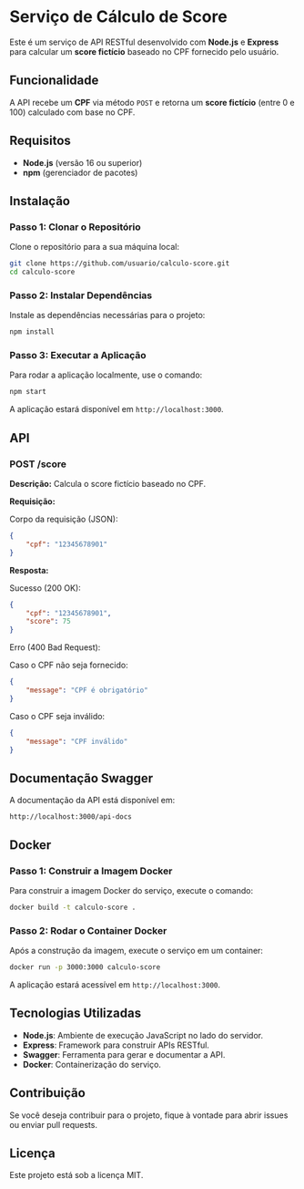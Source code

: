# Serviço de Cálculo de Score

Este é um serviço de API RESTful desenvolvido com **Node.js** e **Express** para calcular um **score fictício** baseado no CPF fornecido pelo usuário.

## Funcionalidade

A API recebe um **CPF** via método `POST` e retorna um **score fictício** (entre 0 e 100) calculado com base no CPF.

## Requisitos

- **Node.js** (versão 16 ou superior)
- **npm** (gerenciador de pacotes)

## Instalação

### Passo 1: Clonar o Repositório

Clone o repositório para a sua máquina local:

```bash
git clone https://github.com/usuario/calculo-score.git
cd calculo-score
```

### Passo 2: Instalar Dependências

Instale as dependências necessárias para o projeto:

```bash
npm install
```

### Passo 3: Executar a Aplicação

Para rodar a aplicação localmente, use o comando:

```bash
npm start
```

A aplicação estará disponível em `http://localhost:3000`.

## API

### POST /score

**Descrição:** Calcula o score fictício baseado no CPF.

**Requisição:**

Corpo da requisição (JSON):

```json
{
    "cpf": "12345678901"
}
```

**Resposta:**

Sucesso (200 OK):

```json
{
    "cpf": "12345678901",
    "score": 75
}
```

Erro (400 Bad Request):

Caso o CPF não seja fornecido:

```json
{
    "message": "CPF é obrigatório"
}
```

Caso o CPF seja inválido:

```json
{
    "message": "CPF inválido"
}
```

## Documentação Swagger

A documentação da API está disponível em:

```
http://localhost:3000/api-docs
```

## Docker

### Passo 1: Construir a Imagem Docker

Para construir a imagem Docker do serviço, execute o comando:

```bash
docker build -t calculo-score .
```

### Passo 2: Rodar o Container Docker

Após a construção da imagem, execute o serviço em um container:

```bash
docker run -p 3000:3000 calculo-score
```

A aplicação estará acessível em `http://localhost:3000`.

## Tecnologias Utilizadas

- **Node.js**: Ambiente de execução JavaScript no lado do servidor.
- **Express**: Framework para construir APIs RESTful.
- **Swagger**: Ferramenta para gerar e documentar a API.
- **Docker**: Containerização do serviço.

## Contribuição

Se você deseja contribuir para o projeto, fique à vontade para abrir issues ou enviar pull requests.

## Licença

Este projeto está sob a licença MIT.